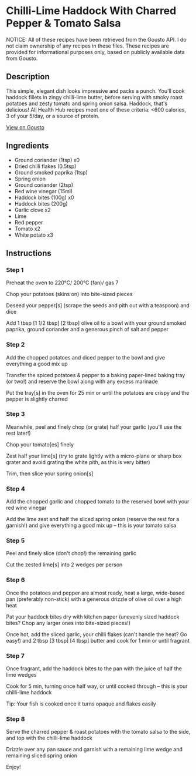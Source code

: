 # Chilli-Lime Haddock With Charred Pepper & Tomato Salsa

NOTICE: All of these recipes have been retrieved from the Gousto API. I do not claim ownership of any recipes in these files. These recipes are provided for informational purposes only, based on publicly available data from Gousto.

## Description

This simple, elegant dish looks impressive and packs a punch. You'll cook haddock fillets in zingy chilli-lime butter, before serving with smoky roast potatoes and zesty tomato and spring onion salsa. Haddock, that's delicious! All Health Hub recipes meet one of these criteria: <600 calories, 3 of your 5/day, or a source of protein.

[View on Gousto](https://www.gousto.co.uk/recipes/cookbook/chilli-lime-cod-with-charred-pepper-salsa)

## Ingredients

- Ground coriander (1tsp) x0
- Dried chilli flakes (0.5tsp)
- Ground smoked paprika (1tsp)
- Spring onion
- Ground coriander (2tsp)
- Red wine vinegar (15ml)
- Haddock bites (100g) x0
- Haddock bites (200g)
- Garlic clove x2
- Lime
- Red pepper
- Tomato x2
- White potato x3

## Instructions


### Step 1

Preheat the oven to 220°C/ 200°C (fan)/ gas 7

Chop your potatoes (skins on) into bite-sized pieces

Deseed your pepper[s] (scrape the seeds and pith out with a teaspoon) and dice

Add 1 tbsp <span class="text-purple">[1 1/2 tbsp]</span> <span class="text-danger">[2 tbsp]</span> olive oil to a bowl with your ground smoked paprika, ground coriander and a generous pinch of salt and pepper


### Step 2

Add the chopped potatoes and diced pepper to the bowl and give everything a good mix up

Transfer the spiced potatoes & pepper to a baking paper-lined baking tray (or two!) and reserve the bowl along with any excess marinade

Put the tray[s] in the oven for 25 min or until the potatoes are crispy and the pepper is slightly charred


### Step 3

Meanwhile, peel and finely chop (or grate) half your garlic (you'll use the rest later!)

Chop your tomato[es] finely

Zest half your lime[s] (try to grate lightly with a micro-plane or sharp box grater and avoid grating the white pith, as this is very bitter)

Trim, then slice your spring onion[s]


### Step 4

Add the chopped garlic and chopped tomato to the reserved bowl with your red wine vinegar

Add the lime zest and half the sliced spring onion (reserve the rest for a garnish!) and give everything a good mix up – this is your tomato salsa


### Step 5

Peel and finely slice (don't chop!) the remaining garlic

Cut the zested lime[s] into 2 wedges per person


### Step 6

Once the potatoes and pepper are almost ready, heat a large, wide-based pan (preferably non-stick) with a generous drizzle of olive oil over a high heat

Pat your haddock bites dry with kitchen paper (unevenly sized haddock bites? Chop any larger ones into bite-sized pieces!)

Once hot, add the sliced garlic, your chilli flakes (can't handle the heat? Go easy!) and 2 tbsp <span class="text-purple">[3 tbsp]</span> <span class="text-danger">[4 tbsp]</span> butter and cook for 1 min or until fragrant


### Step 7

Once fragrant, add the haddock bites to the pan with the juice of half the lime wedges

Cook for 5 min, turning once half way, or until cooked through – this is your chilli-lime haddock

Tip: Your fish is cooked once it turns opaque and flakes easily

### Step 8

Serve the charred pepper & roast potatoes with the tomato salsa to the side, and top with the chilli-lime haddock

Drizzle over any pan sauce and garnish with a remaining lime wedge and remaining sliced spring onion

Enjoy!

